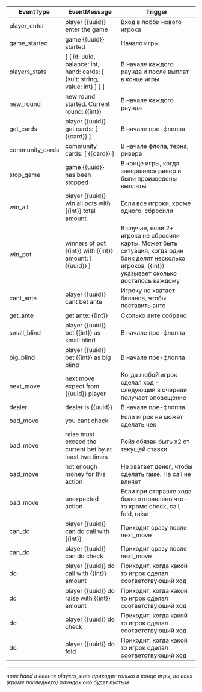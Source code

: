 |EventType|EventMessage|Trigger|
|----|--------|----|
player_enter | player {{uuid}} enter the game | Вход в лобби нового игрока
game_started | game {{uuid}} started | Начало игры
players_stats | [ { id: uuid, balance: int, hand: cards: [ {suit: string, value: int} ] } ] | В начале каждого раунда и после выплат в конце игры
new_round | new round started. Current round: {{int}} | В начале каждого раунда
get_cards | player {{uuid}} get cards: [ {{card}} ] | В начале пре-флоппа
community_cards | community cards: [ {{card}} ] | В начале флопа, терна, ривера
stop_game | game {{uuid}} has been stopped | В конце игры, когда завершился ривер и были произведены выплаты
win_all | player {{uuid}} win all pots with {{int}} total amount | Если все игроки, кроме одного, сбросили
win_pot | winners of pot {{int}} with {{int}} amount: [ {{uuid}} ] | В случае, если 2+ игрока не сбросили карты. Может быть ситуация, когда один банк делят несколько игроков, {{int}} указывает сколько досталось каждому
cant_ante | player {{uuid}} cant bet ante | Игроку не хватает баланса, чтобы поставить анте
get_ante | get ante: {{int}} | Сколько анте собрано
small_blind | player {{uuid}} bet {{int}} as small blind | В начале пре-флоппа
big_blind | player {{uuid}} bet {{int}} as big blind | В начале пре-флоппа
next_move | next move expect from {{uuid}} player | Когда любой игрок сделал ход - следующий в очереди получает оповещение
dealer | dealer is {{uuid}} | В начале пре-флоппа
bad_move | you cant check | Если игрок не может сделать чек
bad_move | raise must exceed the current bet by at least two times | Рейз обязан быть x2 от текущей ставки
bad_move | not enough money for this action | Не хватает денег, чтобы сделать raise. На call не влияет
bad_move | unexpected action | Если при отправке хода было отправлено что-то кроме check, call, fold, raise
can_do | player {{uuid}} can do call with {{int}} | Приходит сразу после next_move
can_do | player {{uuid}} can do check | Приходит сразу после next_move
do | player {{uuid}} do call with {{int}} amount | Приходит, когда какой то игрок сделал соответствующий ход
do | player {{uuid}} do raise with {{int}} amount | Приходит, когда какой то игрок сделал соответствующий ход
do | player {{uuid}} do check | Приходит, когда какой то игрок сделал соответствующий ход
do | player {{uuid}} do fold | Приходит, когда какой то игрок сделал соответствующий ход
***

*поле hand в евенте players_stats приходит только в конце игры, во всех (кроме последнего) раундах оно будет пустым*